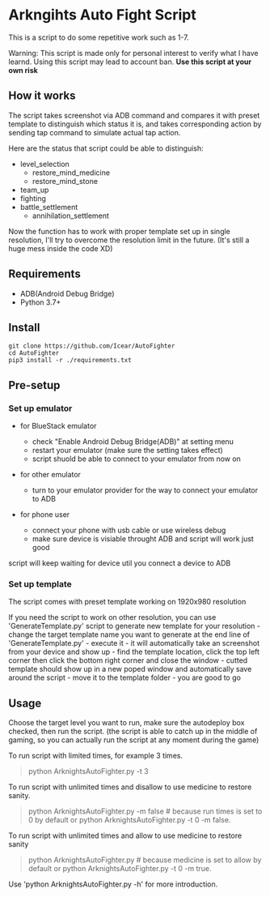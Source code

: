 # Arkngihts Auto Fight Script

This is a script to do some repetitive work such as 1-7.

Warning: This script is made only for personal interest to verify what I have learnd. Using this script may lead to account ban. **Use this script at your own risk**


## How it works

The script takes screenshot via ADB command and compares it with preset template to distinguish which status it is, and takes corresponding action by sending tap command to simulate actual tap action.

Here are the status that script could be able to distinguish:
- level_selection
    - restore_mind_medicine
    - restore_mind_stone
- team_up
- fighting
- battle_settlement
    - annihilation_settlement

Now the function has to work with proper template set up in single resolution, I'll try to overcome the resolution limit in the future. (It's still a huge mess inside the code XD)

## Requirements

- ADB(Android Debug Bridge)
- Python 3.7+

## Install

```
git clone https://github.com/Icear/AutoFighter
cd AutoFighter
pip3 install -r ./requirements.txt
```
## Pre-setup

### Set up emulator

- for BlueStack emulator
    - check "Enable Android Debug Bridge(ADB)" at setting menu
    - restart your emulator (make sure the setting takes effect)
    - script shuold be able to connect to your emulator from now on

- for other emulator
    - turn to your emulator provider for the way to connect your emulator to ADB

- for phone user
    - connect your phone with usb cable or use wireless debug
    - make sure device is visiable throught ADB and script will work just good

script will keep waiting for device util you connect a device to ADB

### Set up template

The script comes with preset template working on 1920x980 resolution

If you need the script to work on other resolution, you can use 'GenerateTemplate.py' script to generate new template for your resolution
    - change the target template name you want to generate at the end line of 'GenerateTemplate.py'
    - execute it
    - it will automatically take an screenshot from your device and show up
    - find the template location, click the top left corner then click the bottom right corner and close the window
    - cutted template should show up in a new poped window and automatically save around the script
    - move it to the template folder 
    - you are good to go
  
## Usage

Choose the target level you want to run, make sure the autodeploy box checked, then run the script.
(the script is able to catch up in the middle of gaming, so you can actually run the script at any moment during the game)

To run script with limited times, for example 3 times.
> python ArknightsAutoFighter.py -t 3

To run script with unlimited times and disallow to use medicine to restore sanity.
> python ArknightsAutoFighter.py -m false # because run times is set to 0 by default
or 
> python ArknightsAutoFighter.py -t 0 -m false.

To run script with unlimited times and allow to use medicine to restore sanity
> python ArknightsAutoFighter.py # because medicine is set to allow by default
or
> python ArknightsAutoFighter.py -t 0 -m true.

Use 'python ArknightsAutoFighter.py -h' for more introduction.

